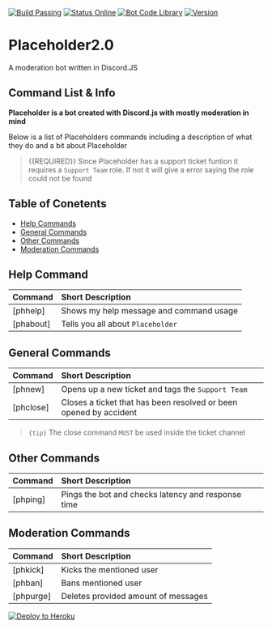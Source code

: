 [![Build Passing](https://img.shields.io/badge/build-Passing%20-brightgreen.svg?style=flat)](https://github.com/sp0kl/placeholder2.0/) [![Status Online](https://img.shields.io/badge/status-Offline%20-red.svg?style=flat)](https://github.com/sp0kl/placeholder2.0/) [![Bot Code Library](https://img.shields.io/badge/code-discord.js-yellowgreen.svg)](https://discord.js.org/#/) [![Version](https://img.shields.io/badge/version-Beta-blue.svg)](https://github.com/sp0kl/placeholder2.0/)
# Placeholder2.0
A moderation bot written in Discord.JS


##  Command List & Info
**Placeholder is a bot created with Discord.js with mostly moderation in mind**

Below is a list of Placeholders commands including a description of what they do and a bit about Placeholder

>{{REQUIRED}} Since Placeholder has a support ticket funtion it requires a `Support Team` role. If not it will give a error saying the role could not be found

## Table of Conetents
- [Help Commands](#help)
- [General Commands](#generalcommands)
- [Other Commands](#othercommands)
- [Moderation Commands](#moderationcommands)

<a name="help"></a>
## Help Command

| Command           | Short Description      |
| ----------------- |:---------------------- |
| [phhelp]  | Shows my help message and command usage |
| [phabout] | Tells you all about `Placeholder`  |


<a name="generalcommands"></a>
## General Commands

| Command | Short Description |
| ------- |:----------------- |
| [phnew] | Opens up a new ticket and tags the `Support Team` |
| [phclose] | Closes a ticket that has been resolved or been opened by accident |

> `{tip}` The close command `MUST` be used inside the ticket channel

<a name="othercommands"></a>
## Other Commands

| Command | Short Description |
| ------- |:----------------- |
|[phping] | Pings the bot and checks latency and response time |

<a name="moderationcommands"></a>
## Moderation Commands
         
| Command | Short Description |
| ------- |:----------------- |
|[phkick] | Kicks the mentioned user |
|[phban]  | Bans mentioned user |
|[phpurge]| Deletes provided amount of messages |

[![Deploy to Heroku](https://www.herokucdn.com/deploy/button.png)](https://heroku.com/deploy?template=https://github.com/GrimDesignsFiveM/TicketBot2.0/tree/master)
